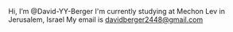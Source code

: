 Hi, I’m @David-YY-Berger
I'm currently studying at Mechon Lev in Jerusalem, Israel
My email is davidberger2448@gmail.com

<!---
David-YY-Berger/David-YY-Berger is a ✨ special ✨ repository because its `README.md` (this file) appears on your GitHub profile.
You can click the Preview link to take a look at your changes.
--->
